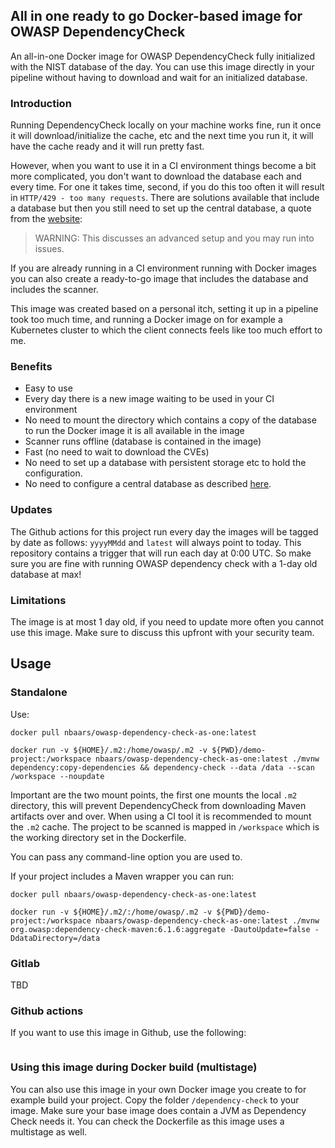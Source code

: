 ## All in one ready to go Docker-based image for OWASP DependencyCheck

An all-in-one Docker image for OWASP DependencyCheck fully initialized with the NIST database of the day. You can use this image directly in your pipeline without having to download and wait for an initialized database.

### Introduction

Running DependencyCheck locally on your machine works fine, run it once it will download/initialize the cache, etc and the next time you run it, it will have the cache ready and it will run pretty fast.

However, when you want to use it in a CI environment things become a bit more complicated, you don't want to download the database each and every time. For one it takes time, second, if you do this too often it will result in `HTTP/429 - too many requests`. There are solutions available that include a database but then you still need to set up the central database, a quote from the [website](https://jeremylong.github.io/DependencyCheck/data/database.html):

> WARNING: This discusses an advanced setup and you may run into issues.

If you are already running in a CI environment running with Docker images you can also create a ready-to-go image that includes the database and includes the scanner.

This image was created based on a personal itch, setting it up in a pipeline took too much time, and running a Docker image on for example a Kubernetes cluster to which the client connects feels like too much effort to me.

### Benefits

- Easy to use
- Every day there is a new image waiting to be used in your CI environment
- No need to mount the directory which contains a copy of the database to run the Docker image it is all available in the image  
- Scanner runs offline (database is contained in the image)
- Fast (no need to wait to download the CVEs)
- No need to set up a database with persistent storage etc to hold the configuration.
- No need to configure a central database as described [here](https://jeremylong.github.io/DependencyCheck/data/database.html).

### Updates

The Github actions for this project run every day the images will be tagged by date as follows: `yyyyMMdd` and `latest` will always point to today. This repository contains a trigger that will run each day at 0:00 UTC. 
So make sure you are fine with running OWASP dependency check with a 1-day old database at max!

### Limitations

The image is at most 1 day old, if you need to update more often you cannot use this image. Make sure to discuss this upfront with your security team.

## Usage

### Standalone

Use: 

```
docker pull nbaars/owasp-dependency-check-as-one:latest

docker run -v ${HOME}/.m2:/home/owasp/.m2 -v ${PWD}/demo-project:/workspace nbaars/owasp-dependency-check-as-one:latest ./mvnw dependency:copy-dependencies && dependency-check --data /data --scan /workspace --noupdate
```

Important are the two mount points, the first one mounts the local `.m2` directory, this will prevent DependencyCheck from downloading Maven artifacts over and over. When using a CI tool it is recommended to mount the `.m2` cache. The project to be scanned is mapped in `/workspace` which is the working directory set in the Dockerfile.

You can pass any command-line option you are used to.

If your project includes a Maven wrapper you can run:

```
docker pull nbaars/owasp-dependency-check-as-one:latest

docker run -v ${HOME}/.m2/:/home/owasp/.m2 -v ${PWD}/demo-project:/workspace nbaars/owasp-dependency-check-as-one:latest ./mvnw org.owasp:dependency-check-maven:6.1.6:aggregate -DautoUpdate=false -DdataDirectory=/data
```


### Gitlab

TBD


### Github actions

If you want to use this image in Github, use the following:

```

```

### Using this image during Docker build (multistage)

You can also use this image in your own Docker image you create to for example build your project. Copy the folder `/dependency-check` to your image. Make sure your base image does contain a JVM as Dependency Check needs it.
You can check the Dockerfile as this image uses a multistage as well.